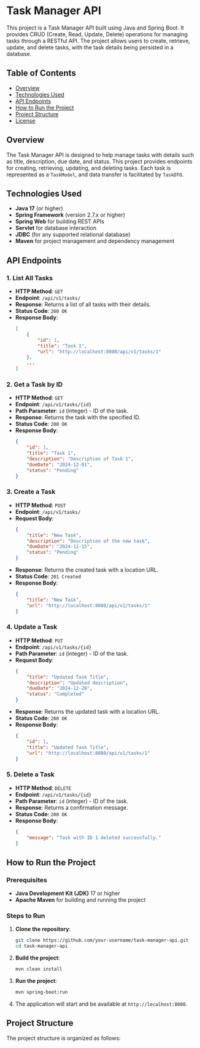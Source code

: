 # Task Manager API

This project is a Task Manager API built using Java and Spring Boot. It provides CRUD (Create, Read, Update, Delete) operations for managing tasks through a RESTful API. The project allows users to create, retrieve, update, and delete tasks, with the task details being persisted in a database.

## Table of Contents
- [Overview](#overview)
- [Technologies Used](#technologies-used)
- [API Endpoints](#api-endpoints)
- [How to Run the Project](#how-to-run-the-project)
- [Project Structure](#project-structure)
- [License](#license)

## Overview
The Task Manager API is designed to help manage tasks with details such as title, description, due date, and status. This project provides endpoints for creating, retrieving, updating, and deleting tasks. Each task is represented as a `TaskModel`, and data transfer is facilitated by `TaskDTO`.

## Technologies Used
- **Java 17** (or higher)
- **Spring Framework** (version 2.7.x or higher)
- **Spring Web** for building REST APIs
- **Servlet** for database interaction
- **JDBC** (for any supported relational database)
- **Maven** for project management and dependency management

## API Endpoints

### 1. List All Tasks
- **HTTP Method**: `GET`
- **Endpoint**: `/api/v1/tasks/`
- **Response**: Returns a list of all tasks with their details.
- **Status Code**: `200 OK`
- **Response Body**:
    ```json
    [
        {
            "id": 1,
            "title": "Task 1",
            "url": "http://localhost:8080/api/v1/tasks/1"
        },
        ...
    ]
    ```

### 2. Get a Task by ID
- **HTTP Method**: `GET`
- **Endpoint**: `/api/v1/tasks/{id}`
- **Path Parameter**: `id` (integer) - ID of the task.
- **Response**: Returns the task with the specified ID.
- **Status Code**: `200 OK`
- **Response Body**:
    ```json
    {
        "id": 1,
        "title": "Task 1",
        "description": "Description of Task 1",
        "dueDate": "2024-12-01",
        "status": "Pending"
    }
    ```

### 3. Create a Task
- **HTTP Method**: `POST`
- **Endpoint**: `/api/v1/tasks/`
- **Request Body**:
    ```json
    {
        "title": "New Task",
        "description": "Description of the new task",
        "dueDate": "2024-12-15",
        "status": "Pending"
    }
    ```
- **Response**: Returns the created task with a location URL.
- **Status Code**: `201 Created`
- **Response Body**:
    ```json
    {
        "title": "New Task",
        "url": "http://localhost:8080/api/v1/tasks/1"
    }
    ```

### 4. Update a Task
- **HTTP Method**: `PUT`
- **Endpoint**: `/api/v1/tasks/{id}`
- **Path Parameter**: `id` (integer) - ID of the task.
- **Request Body**:
    ```json
    {
        "title": "Updated Task Title",
        "description": "Updated description",
        "dueDate": "2024-12-20",
        "status": "Completed"
    }
    ```
- **Response**: Returns the updated task with a location URL.
- **Status Code**: `200 OK`
- **Response Body**:
    ```json
    {
        "id": 1,
        "title": "Updated Task Title",
        "url": "http://localhost:8080/api/v1/tasks/1"
    }
    ```

### 5. Delete a Task
- **HTTP Method**: `DELETE`
- **Endpoint**: `/api/v1/tasks/{id}`
- **Path Parameter**: `id` (integer) - ID of the task.
- **Response**: Returns a confirmation message.
- **Status Code**: `200 OK`
- **Response Body**:
    ```json
    {
        "message": "Task with ID 1 deleted successfully."
    }
    ```

## How to Run the Project

### Prerequisites
- **Java Development Kit (JDK)** 17 or higher
- **Apache Maven** for building and running the project

### Steps to Run
1. **Clone the repository**:
    ```bash
    git clone https://github.com/your-username/task-manager-api.git
    cd task-manager-api
    ```

2. **Build the project**:
    ```bash
    mvn clean install
    ```

3. **Run the project**:
    ```bash
    mvn spring-boot:run
    ```

4. The application will start and be available at `http://localhost:8080`.

## Project Structure
The project structure is organized as follows:

